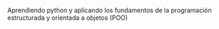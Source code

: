 Aprendiendo python y aplicando los fundamentos de la programación estructurada y orientada a objetos (POO)
